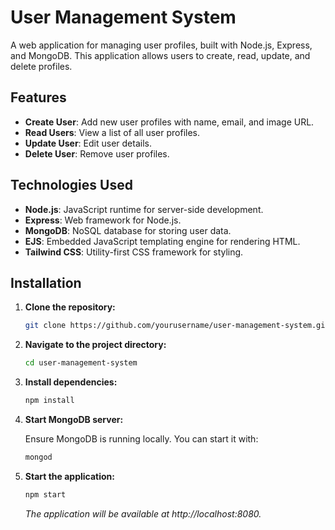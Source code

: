 # User Management System

A web application for managing user profiles, built with Node.js, Express, and MongoDB. This application allows users to create, read, update, and delete profiles.

## Features

- **Create User**: Add new user profiles with name, email, and image URL.
- **Read Users**: View a list of all user profiles.
- **Update User**: Edit user details.
- **Delete User**: Remove user profiles.

## Technologies Used

- **Node.js**: JavaScript runtime for server-side development.
- **Express**: Web framework for Node.js.
- **MongoDB**: NoSQL database for storing user data.
- **EJS**: Embedded JavaScript templating engine for rendering HTML.
- **Tailwind CSS**: Utility-first CSS framework for styling.

## Installation

1. **Clone the repository:**

   ```bash
   git clone https://github.com/yourusername/user-management-system.git
   ```
   
2. **Navigate to the project directory:**

   ```bash
   cd user-management-system
   ```
3. **Install dependencies:**

   ```bash
   npm install
   ```
4. **Start MongoDB server:**
   
   Ensure MongoDB is running locally. You can start it with:
   
   ```bash
   mongod
   ```
   
5. **Start the application:**
   ```bash
   npm start
   ```
   *The application will be available at http://localhost:8080.*
